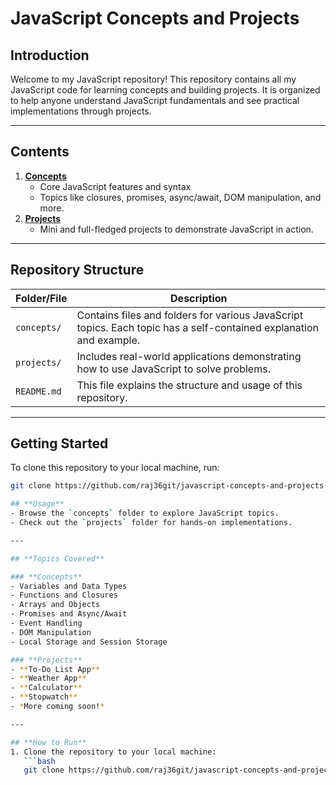 # JavaScript Concepts and Projects

## **Introduction**

Welcome to my JavaScript repository! This repository contains all my JavaScript code for learning concepts and building projects. It is organized to help anyone understand JavaScript fundamentals and see practical implementations through projects.

---

## **Contents**

1. **[Concepts](#concepts)**
   - Core JavaScript features and syntax
   - Topics like closures, promises, async/await, DOM manipulation, and more.
2. **[Projects](#projects)**
   - Mini and full-fledged projects to demonstrate JavaScript in action.

---

## **Repository Structure**

| Folder/File | Description                                                                                                        |
| ----------- | ------------------------------------------------------------------------------------------------------------------ |
| `concepts/` | Contains files and folders for various JavaScript topics. Each topic has a self-contained explanation and example. |
| `projects/` | Includes real-world applications demonstrating how to use JavaScript to solve problems.                            |
| `README.md` | This file explains the structure and usage of this repository.                                                     |

---

## **Getting Started**

To clone this repository to your local machine, run:

````bash
git clone https://github.com/raj36git/javascript-concepts-and-projects.git

## **Usage**
- Browse the `concepts` folder to explore JavaScript topics.
- Check out the `projects` folder for hands-on implementations.

---

## **Topics Covered**

### **Concepts**
- Variables and Data Types
- Functions and Closures
- Arrays and Objects
- Promises and Async/Await
- Event Handling
- DOM Manipulation
- Local Storage and Session Storage

### **Projects**
- **To-Do List App**
- **Weather App**
- **Calculator**
- **Stopwatch**
- *More coming soon!*

---

## **How to Run**
1. Clone the repository to your local machine:
   ```bash
   git clone https://github.com/raj36git/javascript-concepts-and-projects.git
````

